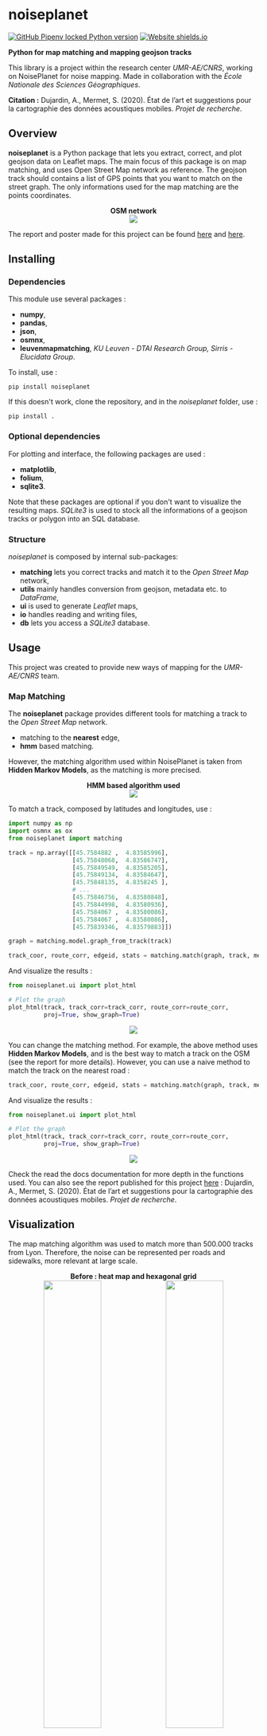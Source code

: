 # noiseplanet

[![GitHub Pipenv locked Python version](https://readthedocs.org/projects/pip/badge/)](http://noiseplanet.readthedocs.io/en/latest/index.html)
[![Website shields.io](https://img.shields.io/website-up-down-green-red/http/shields.io.svg)](http://noise-planet.org/)

**Python for map matching and mapping geojson tracks**



This library is a project within the research center *UMR-AE/CNRS*, working on NoisePlanet for noise mapping.
Made in collaboration with the *École Nationale des Sciences Géographiques*.

**Citation :** Dujardin, A., Mermet, S. (2020). État de l’art et suggestions pour la cartographie des données acoustiques mobiles. *Projet de recherche*.

## Overview

**noiseplanet** is a Python package that lets you extract, correct, and plot geojson data on Leaflet maps.
The main focus of this package is on map matching, and uses Open Street Map network as reference.
The geojson track should contains a list of GPS points that you want to match on the street graph. The only informations used for the map matching are the points coordinates.

<p align="center">
  <b>OSM network</b><br>
  <img src="img/osm.jpg">
  <br>
</p>


The report and poster made for this project can be found [here](pdf/report/PIRRAP_Dujardin_Mermet.pdf) and [here](pdf/report/PIRPOST_Dujardin_Mermet.pdf).


## Installing
### Dependencies
This module use several packages :
- **numpy**,
- **pandas**,
- **json**,
- **osmnx**,
- **leuvenmapmatching**, *KU Leuven - DTAI Research Group, Sirris - Elucidata Group*.

To install, use :
```
pip install noiseplanet
```
If this doesn't work, clone the repository, and in the *noiseplanet* folder, use :
```
pip install .
```

### Optional dependencies

For plotting and interface, the following packages are used :
- **matplotlib**,
- **folium**,
- **sqlite3**.

Note that these packages are optional if you don't want to visualize the resulting maps. *SQLite3* is used to stock all the informations of a geojson tracks or polygon into an SQL database.


### Structure

*noiseplanet* is composed by internal sub-packages:
- **matching** lets you correct tracks and match it to the *Open Street Map* network,
- **utils** mainly handles conversion from geojson, metadata etc. to *DataFrame*,
- **ui** is used to generate *Leaflet* maps,
- **io** handles reading and writing files,
- **db** lets you access a *SQLite3* database.

## Usage

This project was created to provide new ways of mapping for the *UMR-AE/CNRS* team. 

### Map Matching

The **noiseplanet** package provides different tools for matching a track to the *Open Street Map* network.
- matching to the **nearest** edge,
- **hmm** based matching.

However, the matching algorithm used within NoisePlanet is taken from **Hidden Markov Models**, as the matching is more precised.


<p align="center">
  <b>HMM based algorithm used</b><br>
  <img src="img/hmm.PNG">
</p>



To match a track, composed by latitudes and longitudes, use :
```python
import numpy as np
import osmnx as ox
from noiseplanet import matching

track = np.array([[45.7584882 ,  4.83585996],
                  [45.75848068,  4.83586747],
                  [45.75849549,  4.83585205],
                  [45.75849134,  4.83584647],
                  [45.75848135,  4.8358245 ],
                  # ...
                  [45.75846756,  4.83580848],
                  [45.75844998,  4.83580936],
                  [45.7584067 ,  4.83580086],
                  [45.7584067 ,  4.83580086],
                  [45.75839346,  4.83579883]])

graph = matching.model.graph_from_track(track)

track_coor, route_corr, edgeid, stats = matching.match(graph, track, method='hmm')
```

And visualize the results :

```python
from noiseplanet.ui import plot_html

# Plot the graph
plot_html(track, track_corr=track_corr, route_corr=route_corr,
          proj=True, show_graph=True)
```

<p align="center">
  <img src="img/track_hmm.png">
</p>


You can change the matching method.
For example, the above method uses **Hidden Markov Models**, and is the best way to match a track on the OSM (see the report for more details).
However, you can use a naive method to match the track on the nearest road :


```python
track_coor, route_corr, edgeid, stats = matching.match(graph, track, method='nearest')
```

And visualize the results :

```python
from noiseplanet.ui import plot_html

# Plot the graph
plot_html(track, track_corr=track_corr, route_corr=route_corr,
          proj=True, show_graph=True)
```

<p align="center">
  <img src="img/track_nearest.png">
</p>



Check the read the docs documentation for more depth in the functions used.
You can also see the report published for this project [here](pdf/report/PIRRAP_Dujardin_Mermet.pdf) : Dujardin, A., Mermet, S. (2020). État de l’art et suggestions pour la cartographie des données acoustiques mobiles. *Projet de recherche*.


## Visualization

The map matching algorithm was used to match more than 500.000 tracks from Lyon.
Therefore, the noise can be represented per roads and sidewalks, more relevant at large scale.

<p align="center">
  <b>Before : heat map and hexagonal grid</b><br>
  <img src="img/representation_chaleur.jpg" width="48%">
  <img src="img/représentation_hexagones.jpg" width="48%">
</p>
<p align="center">
  <b>After : points and roads</b><br>
  <img src="img/representation_ponctuelle.jpg" width="48%">
  <img src="img/représentation_tronçons.jpg" width="48%">
</p>


## Authors

- **Arthur Dujardin**
- **Samuel Mermet**





